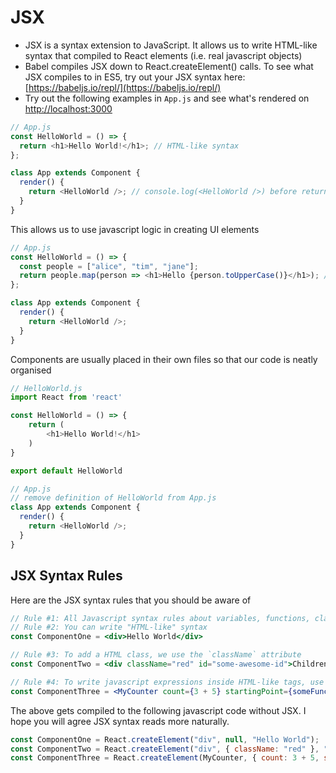 # JSX

* JSX is a syntax extension to JavaScript. It allows us to write HTML-like syntax that compiled to React elements \(i.e. real javascript objects\)
* Babel compiles JSX down to React.createElement\(\) calls. To see what JSX compiles to in ES5, try out your JSX syntax here: [https://babeljs.io/repl/](https://babeljs.io/repl/)
* Try out the following examples in `App.js` and see what's rendered on [http://localhost:3000](http://localhost:3000)

```javascript
// App.js
const HelloWorld = () => {
  return <h1>Hello World!</h1>; // HTML-like syntax
};

class App extends Component {
  render() {
    return <HelloWorld />; // console.log(<HelloWorld />) before returning and see what it is!
  }
}
```

This allows us to use javascript logic in creating UI elements

```javascript
// App.js
const HelloWorld = () => {
  const people = ["alice", "tim", "jane"];
  return people.map(person => <h1>Hello {person.toUpperCase()}</h1>); // We can put any JavaScript expression within braces `{}`
};

class App extends Component {
  render() {
    return <HelloWorld />;
  }
}
```

Components are usually placed in their own files so that our code is neatly organised

```javascript
// HelloWorld.js
import React from 'react'

const HelloWorld = () => {
    return (
        <h1>Hello World!</h1>
    )
}

export default HelloWorld

// App.js
// remove definition of HelloWorld from App.js
class App extends Component {
  render() {
    return <HelloWorld />;
  }
}
```

## JSX Syntax Rules

Here are the JSX syntax rules that you should be aware of

```jsx
// Rule #1: All Javascript syntax rules about variables, functions, classes, etc. apply
// Rule #2: You can write "HTML-like" syntax
const ComponentOne = <div>Hello World</div>  

// Rule #3: To add a HTML class, we use the `className` attribute
const ComponentTwo = <div className="red" id="some-awesome-id">Children Text</div>; 

// Rule #4: To write javascript expressions inside HTML-like tags, use braces `{}`
const ComponentThree = <MyCounter count={3 + 5} startingPoint={someFunction()}/>;
```

The above gets compiled to the following javascript code without JSX. I hope you will agree JSX syntax reads more naturally.

```javascript
const ComponentOne = React.createElement("div", null, "Hello World");
const ComponentTwo = React.createElement("div", { className: "red" }, "Children Text");
const ComponentThree = React.createElement(MyCounter, { count: 3 + 5, startingPoint: someFunction() });
```


